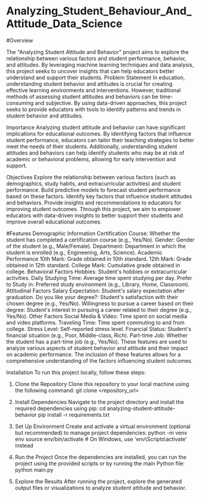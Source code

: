 # Analyzing_Student_Behaviour_And_Attitude_Data_Science

#Overview


The "Analyzing Student Attitude and Behavior" project aims to explore the relationship between various factors and student performance, behavior, and attitudes. By leveraging machine learning techniques and data analysis, this project seeks to uncover insights that can help educators better understand and support their students.
Problem Statement
In education, understanding student behavior and attitudes is crucial for creating effective learning environments and interventions. However, traditional methods of assessing student attitudes and behaviors can be time-consuming and subjective. By using data-driven approaches, this project seeks to provide educators with tools to identify patterns and trends in student behavior and attitudes.

Importance
Analyzing student attitude and behavior can have significant implications for educational outcomes. By identifying factors that influence student performance, educators can tailor their teaching strategies to better meet the needs of their students. Additionally, understanding student attitudes and behaviors can help identify students who may be at risk of academic or behavioral problems, allowing for early intervention and support.

Objectives
Explore the relationship between various factors (such as demographics, study habits, and extracurricular activities) and student performance.
Build predictive models to forecast student performance based on these factors.
Identify key factors that influence student attitudes and behaviors.
Provide insights and recommendations to educators for improving student outcomes.
Through this project, we aim to empower educators with data-driven insights to better support their students and improve overall educational outcomes.

#Features
Demographic Information
Certification Course: Whether the student has completed a certification course (e.g., Yes/No).
Gender: Gender of the student (e.g., Male/Female).
Department: Department in which the student is enrolled (e.g., Engineering, Arts, Science).
Academic Performance
10th Mark: Grade obtained in 10th standard.
12th Mark: Grade obtained in 12th standard.
College Mark: Cumulative grade obtained in college.
Behavioral Factors
Hobbies: Student's hobbies or extracurricular activities.
Daily Studying Time: Average time spent studying per day.
Prefer to Study in: Preferred study environment (e.g., Library, Home, Classroom).
Attitudinal Factors
Salary Expectation: Student's salary expectation after graduation.
Do you like your degree?: Student's satisfaction with their chosen degree (e.g., Yes/No).
Willingness to pursue a career based on their degree: Student's interest in pursuing a career related to their degree (e.g., Yes/No).
Other Factors
Social Media & Video: Time spent on social media and video platforms.
Traveling Time: Time spent commuting to and from college.
Stress Level: Self-reported stress level.
Financial Status: Student's financial situation (e.g., Poor, Middle-class, Rich).
Part-time Job: Whether the student has a part-time job (e.g., Yes/No).
These features are used to analyze various aspects of student behavior and attitude and their impact on academic performance. The inclusion of these features allows for a comprehensive understanding of the factors influencing student outcomes.

Installation
To run this project locally, follow these steps:

1. Clone the Repository
Clone this repository to your local machine using the following command:
git clone <repository_url>

2. Install Dependencies
Navigate to the project directory and install the required dependencies using pip: cd analyzing-student-attitude-behavior
pip install -r requirements.txt

3. Set Up Environment
Create and activate a virtual environment (optional but recommended) to manage project dependencies:
python -m venv env
source env/bin/activate  # On Windows, use 'env\Scripts\activate' instead

4. Run the Project
Once the dependencies are installed, you can run the project using the provided scripts or by running the main Python file:
python main.py

5. Explore the Results
After running the project, explore the generated output files or visualizations to analyze student attitude and behavior.

